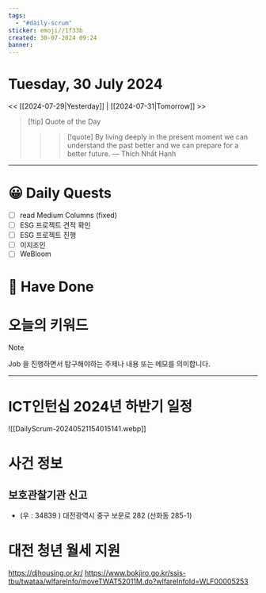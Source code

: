 ```yaml
---
tags:
  - "#daily-scrum"
sticker: emoji//1f33b
created: 30-07-2024 09:24
banner:
---
```

# Tuesday, 30 July 2024
<< [[2024-07-29|Yesterday]] | [[2024-07-31|Tomorrow]] >>

> [!tip] Quote of the Day  
> > > [!quote] By living deeply in the present moment we can understand the past better and we can prepare for a better future.
> — Thích Nhất Hạnh

---

#  😀 Daily Quests
- [ ] read Medium Columns (fixed)
- [ ] ESG 프로젝트 견적 확인
- [ ] ESG 프로젝트 진행
- [ ] 이지조인
- [ ] WeBloom
# 🙂 Have Done



# 오늘의 키워드

> [!NOTE]
> Job 을 진행하면서 탐구해야하는 주제나 내용 또는 메모를 의미합니다.


---
# ICT인턴십 2024년 하반기 일정
![[DailyScrum-20240521154015141.webp]]

# 사건 정보

## 보호관찰기관 신고
- (우 : 34839 ) 대전광역시 중구 보문로 282 (선화동 285-1)


# 대전 청년 월세 지원
https://djhousing.or.kr/
https://www.bokjiro.go.kr/ssis-tbu/twataa/wlfareInfo/moveTWAT52011M.do?wlfareInfoId=WLF00005253